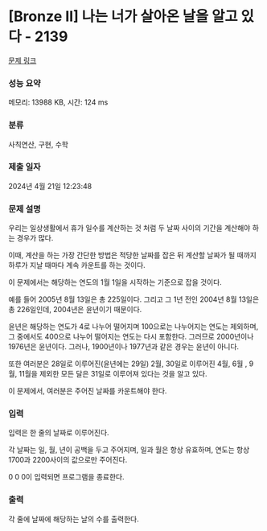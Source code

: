 # [Bronze II] 나는 너가 살아온 날을 알고 있다 - 2139 

[문제 링크](https://www.acmicpc.net/problem/2139) 

### 성능 요약

메모리: 13988 KB, 시간: 124 ms

### 분류

사칙연산, 구현, 수학

### 제출 일자

2024년 4월 21일 12:23:48

### 문제 설명

<p>우리는 일상생활에서 휴가 일수를 계산하는 것 처럼 두 날짜 사이의 기간을 계산해야 하는 경우가 많다.</p>

<p>이때, 계산을 하는 가장 간단한 방법은 적당한 날짜를 잡은 뒤 계산할 날짜가 될 때까지 하루가 지날 때마다 계속 카운트를 하는 것이다.</p>

<p>이 문제에서는 해당하는 연도의 1월 1일을 시작하는 기준으로 잡을 것이다.</p>

<p>예를 들어 2005년 8월 13일은 총 225일이다. 그리고 그 1년 전인 2004년 8월 13일은 총 226일인데, 2004년은 윤년이기 때문이다.</p>

<p>윤년은 해당하는 연도가 4로 나누어 떨어지며 100으로는 나누어지는 연도는 제외하며, 그 중에서도 400으로 나누어 떨어지는 연도는 다시 포함한다. 그러므로 2000년이나 1976년은 윤년이다. 그러나, 1900년이나 1977년과 같은 경우는 윤년이 아니다.</p>

<p>또한 여러분은 28일로 이루어진(윤년에는 29일) 2월, 30일로 이루어진 4월, 6월 , 9월, 11월을 제외한 모든 달은 31일로 이루어져 있다는 것을 알고 있다.</p>

<p>이 문제에서, 여러분은 주어진 날짜를 카운트해야 한다.</p>

### 입력 

 <p>입력은 한 줄의 날짜로 이루어진다.</p>

<p>각 날짜는 일, 월, 년이 공백을 두고 주어지며, 일과 월은 항상 유효하며, 연도는 항상 1700과 2200사이의 값으로만 주어진다.</p>

<p>0 0 0이 입력되면 프로그램을 종료한다.</p>

### 출력 

 <p>각 줄에 날짜에 해당하는 날의 수를 출력한다.</p>

